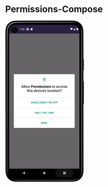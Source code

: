 # Permissions-Compose
<img src="https://github.com/KhubaibKhan4/Permissions-Compose/blob/master/Screenshot_20230902_011016.png" height="50%" width="50%" />
